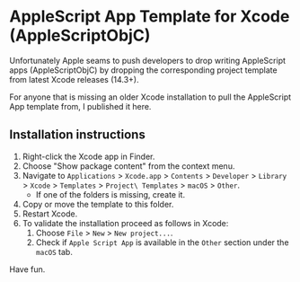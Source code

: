 # AppleScript App Template for Xcode (AppleScriptObjC)

Unfortunately Apple seams to push developers to drop writing AppleScript apps (AppleScriptObjC) by dropping the corresponding project template from latest Xcode releases (14.3+). 

For anyone that is missing an older Xcode installation to pull the AppleScript App template from, I published it here.

## Installation instructions

1. Right-click the Xcode app in Finder.
2. Choose "Show package content" from the context menu.
3. Navigate to `Applications` > `Xcode.app` > `Contents` > `Developer` > `Library` > `Xcode` > `Templates` > `Project\ Templates` > `macOS` > `Other`.
	- If one of the folders is missing, create it.
4. Copy or move the template to this folder.
5. Restart Xcode.
6. To validate the installation proceed as follows in Xcode:
	1. Choose `File` > `New` > `New project...`.
	2. Check if `Apple Script App` is available in the `Other` section under the `macOS` tab.

Have fun.